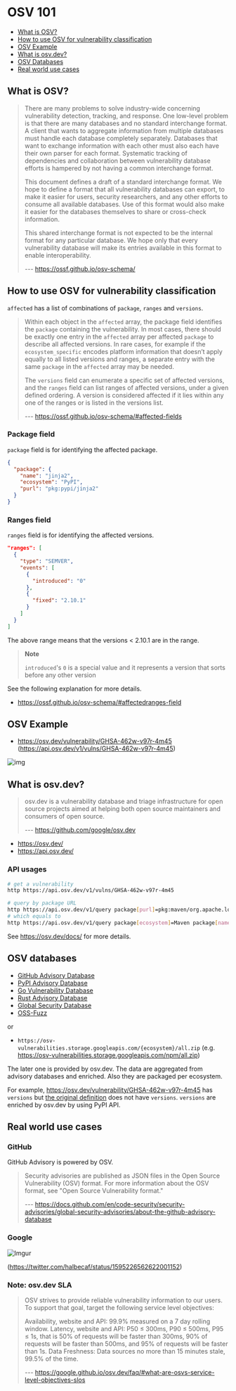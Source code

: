 # OSV 101

- [What is OSV?](#what-is-osv)
- [How to use OSV for vulnerability classification](#how-to-use-osv-for-vulnerability-classification)
- [OSV Example](#osv-example)
- [What is osv.dev?](#what-is-osvdev)
- [OSV Databases](#osv-databases)
- [Real world use cases](#real-world-use-cases)

## What is OSV?

> There are many problems to solve industry-wide concerning vulnerability detection, tracking, and response. One low-level problem is that there are many databases and no standard interchange format. A client that wants to aggregate information from multiple databases must handle each database completely separately. Databases that want to exchange information with each other must also each have their own parser for each format. Systematic tracking of dependencies and collaboration between vulnerability database efforts is hampered by not having a common interchange format.
>
> This document defines a draft of a standard interchange format. We hope to define a format that all vulnerability databases can export, to make it easier for users, security researchers, and any other efforts to consume all available databases. Use of this format would also make it easier for the databases themselves to share or cross-check information.
>
> This shared interchange format is not expected to be the internal format for any particular database. We hope only that every vulnerability database will make its entries available in this format to enable interoperability.
>
> --- https://ossf.github.io/osv-schema/

## How to use OSV for vulnerability classification

`affected` has a list of combinations of `package`, `ranges` and `versions`.

> Within each object in the `affected` array, the package field identifies the `package` containing the vulnerability. In most cases, there should be exactly one entry in the `affected` array per affected `package` to describe all affected versions. In rare cases, for example if the `ecosystem_specific` encodes platform information that doesn’t apply equally to all listed versions and ranges, a separate entry with the same `package` in the `affected` array may be needed.
>
> The `versions` field can enumerate a specific set of affected versions, and the `ranges` field can list ranges of affected versions, under a given defined ordering. A version is considered affected if it lies within any one of the ranges or is listed in the versions list.
>
> --- https://ossf.github.io/osv-schema/#affected-fields

### Package field

`package` field is for identifying the affected package.

```json
{
  "package": {
    "name": "jinja2",
    "ecosystem": "PyPI",
    "purl": "pkg:pypi/jinja2"
  }
}
```

### Ranges field

`ranges` field is for identifying the affected versions.

```json
"ranges": [
  {
    "type": "SEMVER",
    "events": [
      {
        "introduced": "0"
      },
      {
        "fixed": "2.10.1"
      }
    ]
  }
]
```

The above range means that the versions < 2.10.1 are in the range.

> **Note**
>
> `introduced`'s `0` is a special value and it represents a version that sorts before any other version

See the following explanation for more details.

- https://ossf.github.io/osv-schema/#affectedranges-field

## OSV Example

- https://osv.dev/vulnerability/GHSA-462w-v97r-4m45 (https://api.osv.dev/v1/vulns/GHSA-462w-v97r-4m45)

![img](https://imgur.com/BBNTnwH.png)

## What is osv.dev?

> osv.dev is a vulnerability database and triage infrastructure for open source projects aimed at helping both open source maintainers and consumers of open source.
>
> --- https://github.com/google/osv.dev

- https://osv.dev/
- https://api.osv.dev/

### API usages

```bash
# get a vulnerability
http https://api.osv.dev/v1/vulns/GHSA-462w-v97r-4m45
```

```bash
# query by package URL
http https://api.osv.dev/v1/query package[purl]=pkg:maven/org.apache.logging.log4j/log4j-core@2.14.1 | jq ".vulns[] | {id, aliases}"
# which equals to
http https://api.osv.dev/v1/query package[ecosystem]=Maven package[name]=org.apache.logging.log4j:log4j-core package[version]=2.14.1 | jq ".vulns[] | {id, aliases}"
```

See https://osv.dev/docs/ for more details.

## OSV databases

- [GitHub Advisory Database](https://github.com/github/advisory-database)
- [PyPI Advisory Database](https://github.com/pypa/advisory-database)
- [Go Vulnerability Database](https://github.com/golang/vulndb)
- [Rust Advisory Database](https://github.com/RustSec/advisory-db)
- [Global Security Database](https://github.com/cloudsecurityalliance/gsd-database)
- [OSS-Fuzz](https://github.com/google/oss-fuzz-vulns)

or

- `https://osv-vulnerabilities.storage.googleapis.com/{ecosystem}/all.zip` (e.g. https://osv-vulnerabilities.storage.googleapis.com/npm/all.zip)

The later one is provided by osv.dev. The data are aggregated from advisory databases and enriched. Also they are packaged per ecosystem.

For example, https://osv.dev/vulnerability/GHSA-462w-v97r-4m45 has `versions` but [the original definition](https://github.com/github/advisory-database/blob/main/advisories/github-reviewed/2019/04/GHSA-462w-v97r-4m45/GHSA-462w-v97r-4m45.json) does not have `versions`.
`versions` are enriched by osv.dev by using PyPI API.

## Real world use cases

### GitHub

GitHub Advisory is powered by OSV.

> Security advisories are published as JSON files in the Open Source Vulnerability (OSV) format. For more information about the OSV format, see "Open Source Vulnerability format."
>
> --- https://docs.github.com/en/code-security/security-advisories/global-security-advisories/about-the-github-advisory-database

### Google

![Imgur](https://imgur.com/LZd3zw4.png)

(https://twitter.com/halbecaf/status/1595226562622001152)

### Note: osv.dev SLA

> OSV strives to provide reliable vulnerability information to our users. To support that goal, target the following service level objectives:
>
> Availability, website and API: 99.9% measured on a 7 day rolling window.
> Latency, website and API: P50 ≤ 300ms, P90 ≤ 500ms, P95 ≤ 1s, that is 50% of requests will be faster than 300ms, 90% of requests will be faster than 500ms, and 95% of requests will be faster than 1s.
> Data Freshness: Data sources no more than 15 minutes stale, 99.5% of the time.
>
> --- https://google.github.io/osv.dev/faq/#what-are-osvs-service-level-objectives-slos
